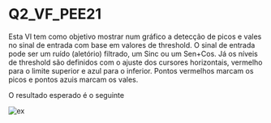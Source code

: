 # Q2_VF_PEE21

Esta VI tem como objetivo mostrar num gráfico a detecção de picos e vales no sinal de entrada com base em valores de threshold. O sinal de entrada pode ser um ruído (aletório) filtrado, um Sinc ou um Sen+Cos. Já os níveis de threshold são definidos com o ajuste dos cursores horizontais, vermelho para o limite superior e azul para o inferior. Pontos vermelhos marcam os picos e pontos azuis marcam os vales.

O resultado esperado é o seguinte

![ex](https://user-images.githubusercontent.com/22700766/125864649-d61b392f-3f49-4f88-b203-db07e7d40f6e.PNG)
